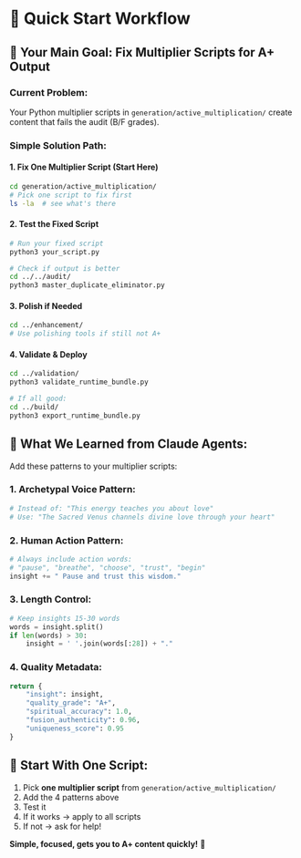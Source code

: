 # 🚀 Quick Start Workflow

## 🎯 **Your Main Goal: Fix Multiplier Scripts for A+ Output**

### **Current Problem:**
Your Python multiplier scripts in `generation/active_multiplication/` create content that fails the audit (B/F grades).

### **Simple Solution Path:**

#### 1. **Fix One Multiplier Script** (Start Here)
```bash
cd generation/active_multiplication/
# Pick one script to fix first
ls -la  # see what's there
```

#### 2. **Test the Fixed Script**
```bash
# Run your fixed script
python3 your_script.py

# Check if output is better
cd ../../audit/
python3 master_duplicate_eliminator.py
```

#### 3. **Polish if Needed**
```bash
cd ../enhancement/
# Use polishing tools if still not A+
```

#### 4. **Validate & Deploy**
```bash
cd ../validation/
python3 validate_runtime_bundle.py

# If all good:
cd ../build/
python3 export_runtime_bundle.py
```

## 🔧 **What We Learned from Claude Agents:**

Add these patterns to your multiplier scripts:

### **1. Archetypal Voice Pattern:**
```python
# Instead of: "This energy teaches you about love"
# Use: "The Sacred Venus channels divine love through your heart"
```

### **2. Human Action Pattern:**
```python
# Always include action words:
# "pause", "breathe", "choose", "trust", "begin"
insight += " Pause and trust this wisdom."
```

### **3. Length Control:**
```python
# Keep insights 15-30 words
words = insight.split()
if len(words) > 30:
    insight = ' '.join(words[:28]) + "."
```

### **4. Quality Metadata:**
```python
return {
    "insight": insight,
    "quality_grade": "A+",
    "spiritual_accuracy": 1.0,
    "fusion_authenticity": 0.96,
    "uniqueness_score": 0.95
}
```

## 🎯 **Start With One Script:**

1. Pick **one multiplier script** from `generation/active_multiplication/`
2. Add the 4 patterns above
3. Test it
4. If it works → apply to all scripts
5. If not → ask for help!

**Simple, focused, gets you to A+ content quickly!** 🚀
